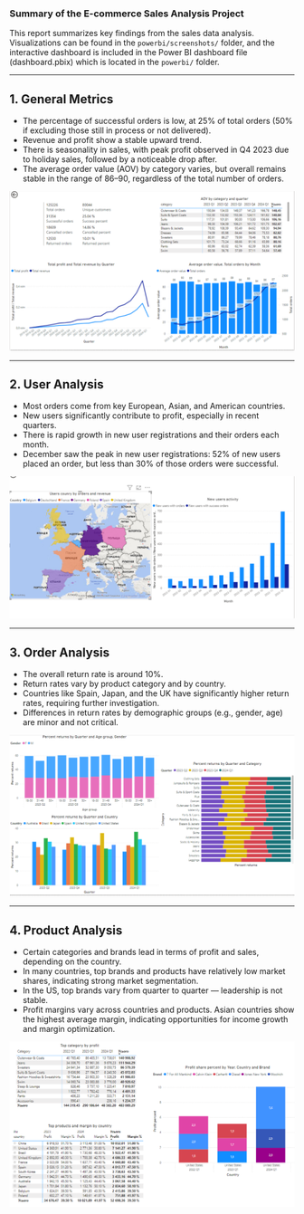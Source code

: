 ### Summary of the E-commerce Sales Analysis Project

This report summarizes key findings from the sales data analysis. Visualizations can be found in the `powerbi/screenshots/` folder, and the interactive dashboard is included in the Power BI dashboard file (dashboard.pbix) which is located in the `powerbi/` folder.

---

## 1. General Metrics

- The percentage of successful orders is low, at 25% of total orders (50% if excluding those still in process or not delivered).
- Revenue and profit show a stable upward trend.
- There is seasonality in sales, with peak profit observed in Q4 2023 due to holiday sales, followed by a noticeable drop after.
- The average order value (AOV) by category varies, but overall remains stable in the range of 86–90, regardless of the total number of orders.

![General Metrics](powerbi/screenshots/general_metrics.png)

---

## 2. User Analysis

- Most orders come from key European, Asian, and American countries.
- New users significantly contribute to profit, especially in recent quarters.
- There is rapid growth in new user registrations and their orders each month.
- December saw the peak in new user registrations: 52% of new users placed an order, but less than 30% of those orders were successful.

![User Analysis](powerbi/screenshots/user_analysis.png)

---

## 3. Order Analysis

- The overall return rate is around 10%.
- Return rates vary by product category and by country.
- Countries like Spain, Japan, and the UK have significantly higher return rates, requiring further investigation.
- Differences in return rates by demographic groups (e.g., gender, age) are minor and not critical.

![Order Analysis](powerbi/screenshots/order_analysis.png)

---

## 4. Product Analysis

- Certain categories and brands lead in terms of profit and sales, depending on the country.
- In many countries, top brands and products have relatively low market shares, indicating strong market segmentation.
- In the US, top brands vary from quarter to quarter — leadership is not stable.
- Profit margins vary across countries and products. Asian countries show the highest average margin, indicating opportunities for income growth and margin optimization.

![Product Analysis](powerbi/screenshots/product_analysis.png)
